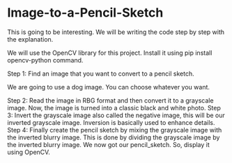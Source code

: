 # Image-to-a-Pencil-Sketch
This is going to be interesting. We will be writing the code step by step with the explanation.

We will use the OpenCV library for this project. Install it using pip install opencv-python command.

Step 1: Find an image that you want to convert to a pencil sketch.

We are going to use a dog image. You can choose whatever you want.

Step 2: Read the image in RBG format and then convert it to a grayscale image. Now, the image is turned into a classic black and white photo.
Step 3: Invert the grayscale image also called the negative image, this will be our inverted grayscale image. Inversion is basically used to enhance details.
Step 4: Finally create the pencil sketch by mixing the grayscale image with the inverted blurry image. This is done by dividing the grayscale image by the inverted blurry image.
We now got our pencil_sketch. So, display it using OpenCV.


